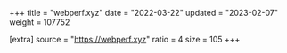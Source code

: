 +++
title = "webperf.xyz"
date = "2022-03-22"
updated = "2023-02-07"
weight = 107752

[extra]
source = "https://webperf.xyz"
ratio = 4
size = 105
+++
